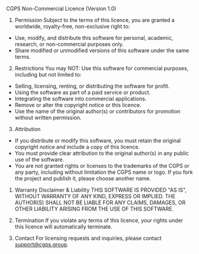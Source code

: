 CGPS Non-Commercial Licence (Version 1.0)

1. Permission
Subject to the terms of this licence, you are granted a worldwide, royalty-free, non-exclusive right to:
- Use, modify, and distribute this software for personal, academic, research, or non-commercial purposes only.
- Share modified or unmodified versions of this software under the same terms.

2. Restrictions
You may NOT:
Use this software for commercial purposes, including but not limited to:
- Selling, licensing, renting, or distributing the software for profit.
- Using the software as part of a paid service or product.
- Integrating the software into commercial applications.
- Remove or alter the copyright notice or this licence.
- Use the name of the original author(s) or contributors for promotion without written permission.

3. Attribution
- If you distribute or modify this software, you must retain the original copyright notice and include a copy of this licence.
- You must provide clear attribution to the original author(s) in any public use of the software.
- You are not granted rights or licenses to the trademarks of the CGPS or any party, including without limitation the CGPS name or logo. If you fork the project and publish it, please choose another name.

1. Warranty Disclaimer & Liability
THIS SOFTWARE IS PROVIDED "AS IS", WITHOUT WARRANTY OF ANY KIND, EXPRESS OR IMPLIED.
THE AUTHOR(S) SHALL NOT BE LIABLE FOR ANY CLAIMS, DAMAGES, OR OTHER LIABILITY ARISING FROM THE USE OF THIS SOFTWARE.

1. Termination
If you violate any terms of this licence, your rights under this licence will automatically terminate.

1. Contact
For licensing requests and inquiries, please contact support@cgps.group.
